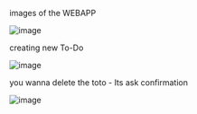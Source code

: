 images of the WEBAPP

![image](https://github.com/user-attachments/assets/0d8b5336-24df-4156-bbb8-208c5a58ff3c)

creating new To-Do


![image](https://github.com/user-attachments/assets/6aa2979b-62c9-435d-834f-c63e2b15aed8)

you wanna delete the toto - Its ask confirmation 

![image](https://github.com/user-attachments/assets/56ef9a70-6e86-475c-956d-f81251159a5d)
